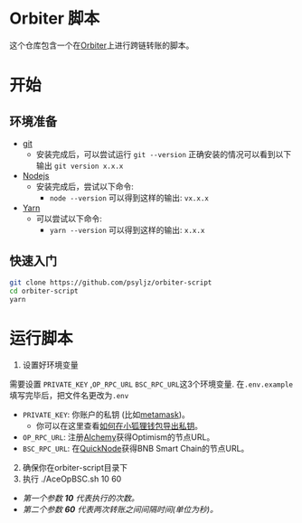 # Orbiter 脚本

这个仓库包含一个在[Orbiter](https://www.orbiter.finance/)上进行跨链转账的脚本。

# 开始

## 环境准备

- [git](https://git-scm.com/book/en/v2/Getting-Started-Installing-Git)
  - 安装完成后，可以尝试运行 `git --version` 正确安装的情况可以看到以下输出 `git version x.x.x`
- [Nodejs](https://nodejs.org/en/)
  - 安装完成后，尝试以下命令:
    - `node --version` 可以得到这样的输出: `vx.x.x`
- [Yarn](https://classic.yarnpkg.com/lang/en/docs/install/)
  - 可以尝试以下命令:
    - `yarn --version` 可以得到这样的输出: `x.x.x`
    
## 快速入门

```bash
git clone https://github.com/psyljz/orbiter-script
cd orbiter-script
yarn
```


# 运行脚本

1. 设置好环境变量

需要设置 `PRIVATE_KEY` ,`OP_RPC_URL` `BSC_RPC_URL`这3个环境变量.  在`.env.example`填写完毕后，把文件名更改为`.env`

- `PRIVATE_KEY`: 你账户的私钥 (比如[metamask](https://metamask.io/))。
  - 你可以在这里查看[如何在小狐狸钱包导出私钥](https://metamask.zendesk.com/hc/en-us/articles/360015289632-How-to-Export-an-Account-Private-Key)。
- `OP_RPC_URL`:  注册[Alchemy](https://alchemy.com/?r=0ede4fdf6cd368f9)获得Optimism的节点URL。
- `BSC_RPC_URL`:  在[QuickNode](https://www.quicknode.com/)获得BNB Smart Chain的节点URL。

2. 确保你在orbiter-script目录下
3. 执行 ./AceOpBSC.sh 10 60  
  - *第一个参数 **10** 代表执行的次数。* 
  - *第二个参数 **60** 代表两次转账之间间隔时间(单位为秒)。*




